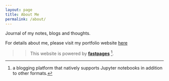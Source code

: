 ```yaml
---
layout: page
title: About Me
permalink: /about/
---
```


Journal of my notes, blogs and thoughts.

For details about me, please visit my portfolio website [here](https://www.hemanth346.me) 
<!-- This site is more of a dairy with techinical stuff I've learnt or came across that needed documenting for my future self. Everyone is welcome to read/use/comment -->



>> This website is powered by **[fastpages](https://github.com/fastai/fastpages)** [^1].

>> [^1]:a blogging platform that natively supports Jupyter notebooks in addition to other formats.
